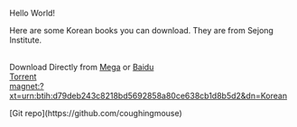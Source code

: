 <!-- This Source Code Form is subject to the terms of the Mozilla Public
   - License, v. 2.0. If a copy of the MPL was not distributed with this
   - file, You can obtain one at https://mozilla.org/MPL/2.0/. -->
<head>
  <script async src="https://pagead2.googlesyndication.com/pagead/js/adsbygoogle.js?client=ca-pub-4998552509480295" crossorigin="anonymous"></script>
</head>

Hello World!

Here are some Korean books you can download. They are from Sejong Institute.
  <p>
  <br />
    Download Directly from 
  <a href="https://mega.nz/folder/jNQwRCDb#rnjWNqz-jpFlK7utkkxotw">Mega</a>
    or
  <a href="https://pan.baidu.com/s/149O09ebsPL-1NnOaxKMxKA?pwd=8c8r">Baidu</a>
  <br />
  <a href="https://github.com/coughingmouse/coughingmouse.github.io/raw/main/Korean.torrent">Torrent</a>
  <br />
  <a href="magnet:?xt=urn:btih:d79deb243c8218bd5692858a80ce638cb1d8b5d2&dn=Korean">magnet:?xt=urn:btih:d79deb243c8218bd5692858a80ce638cb1d8b5d2&dn=Korean</a>
  <br />
  </p>
  [Git repo](https://github.com/coughingmouse)

